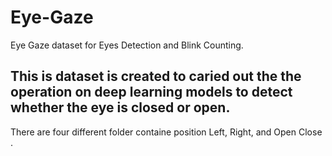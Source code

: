 # Eye-Gaze
Eye Gaze dataset for Eyes Detection and Blink Counting.
## This is dataset is created to caried out the the operation on deep learning models to detect whether the eye is closed or open. 
There are four different folder containe position Left, Right, and Open Close .
